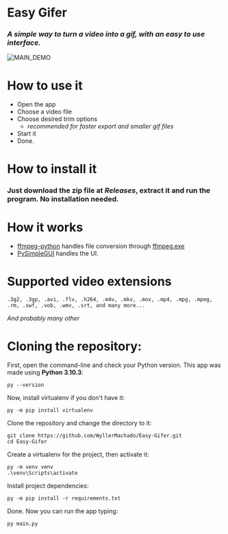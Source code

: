 # Easy Gifer
### *A simple way to turn a video into a gif, with an easy to use interface.*
![MAIN_DEMO](https://s8.gifyu.com/images/easy_gifer_v2dd9a07b500793bec.gif)

# How to use it
  - Open the app 
  - Choose a video file 
  - Choose desired trim options
    - *recommended for faster export and smaller gif files*
  - Start it
  - Done.

# How to install it
### Just download the zip file at *Releases*, extract it and run the program. No installation needed.

# How it works
  - [ffmpeg-python](https://kkroening.github.io/ffmpeg-python/) handles file conversion through [ffmpeg.exe](https://ffmpeg.org/ffmpeg.html)
  - [PySimpleGUI](https://pysimplegui.readthedocs.io/en/latest/) handles the UI. 

# Supported video extensions

    .3g2, .3gp, .avi, .flv, .h264, .m4v, .mkv, .mov, .mp4, .mpg, .mpeg, .rm, .swf, .vob, .wmv, .srt, and many more...
*And probably many other*

# Cloning the repository:

First, open the command-line and check your Python version. This app was made using **Python 3.10.3**:

    py --version


Now, install virtualenv if you don't have it:
    
    py -m pip install virtualenv


Clone the repository and change the directory to it:
    
    git clone https://github.com/WyllerMachado/Easy-Gifer.git
    cd Easy-Gifer


Create a virtualenv for the project, then activate it:
    
    py -m venv venv
    .\venv\Scripts\activate


Install project dependencies:
    
    py -m pip install -r requirements.txt


Done. Now you can run the app typing:

    py main.py


